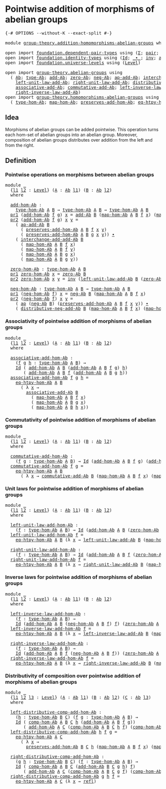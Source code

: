 # Pointwise addition of morphisms of abelian groups

<pre class="Agda"><a id="62" class="Symbol">{-#</a> <a id="66" class="Keyword">OPTIONS</a> <a id="74" class="Pragma">--without-K</a> <a id="86" class="Pragma">--exact-split</a> <a id="100" class="Symbol">#-}</a>

<a id="105" class="Keyword">module</a> <a id="112" href="group-theory.addition-homomorphisms-abelian-groups.html" class="Module">group-theory.addition-homomorphisms-abelian-groups</a> <a id="163" class="Keyword">where</a>

<a id="170" class="Keyword">open</a> <a id="175" class="Keyword">import</a> <a id="182" href="foundation.dependent-pair-types.html" class="Module">foundation.dependent-pair-types</a> <a id="214" class="Keyword">using</a> <a id="220" class="Symbol">(</a><a id="221" href="foundation-core.dependent-pair-types.html#502" class="Record">Σ</a><a id="222" class="Symbol">;</a> <a id="224" href="foundation-core.dependent-pair-types.html#575" class="InductiveConstructor">pair</a><a id="228" class="Symbol">;</a> <a id="230" href="foundation-core.dependent-pair-types.html#592" class="Field">pr1</a><a id="233" class="Symbol">;</a> <a id="235" href="foundation-core.dependent-pair-types.html#604" class="Field">pr2</a><a id="238" class="Symbol">)</a>
<a id="240" class="Keyword">open</a> <a id="245" class="Keyword">import</a> <a id="252" href="foundation.identity-types.html" class="Module">foundation.identity-types</a> <a id="278" class="Keyword">using</a> <a id="284" class="Symbol">(</a><a id="285" href="foundation-core.identity-types.html#641" class="Datatype">Id</a><a id="287" class="Symbol">;</a> <a id="289" href="foundation-core.identity-types.html#1239" class="Function Operator">_∙_</a><a id="292" class="Symbol">;</a> <a id="294" href="foundation-core.identity-types.html#1552" class="Function">inv</a><a id="297" class="Symbol">;</a> <a id="299" href="foundation-core.identity-types.html#2853" class="Function">ap</a><a id="301" class="Symbol">;</a> <a id="303" href="foundation-core.identity-types.html#694" class="InductiveConstructor">refl</a><a id="307" class="Symbol">)</a>
<a id="309" class="Keyword">open</a> <a id="314" class="Keyword">import</a> <a id="321" href="foundation.universe-levels.html" class="Module">foundation.universe-levels</a> <a id="348" class="Keyword">using</a> <a id="354" class="Symbol">(</a><a id="355" href="Agda.Primitive.html#597" class="Postulate">Level</a><a id="360" class="Symbol">)</a>

<a id="363" class="Keyword">open</a> <a id="368" class="Keyword">import</a> <a id="375" href="group-theory.abelian-groups.html" class="Module">group-theory.abelian-groups</a> <a id="403" class="Keyword">using</a>
  <a id="411" class="Symbol">(</a> <a id="413" href="group-theory.abelian-groups.html#2453" class="Function">Ab</a><a id="415" class="Symbol">;</a> <a id="417" href="group-theory.abelian-groups.html#2667" class="Function">type-Ab</a><a id="424" class="Symbol">;</a> <a id="426" href="group-theory.abelian-groups.html#3014" class="Function">add-Ab</a><a id="432" class="Symbol">;</a> <a id="434" href="group-theory.abelian-groups.html#3914" class="Function">zero-Ab</a><a id="441" class="Symbol">;</a> <a id="443" href="group-theory.abelian-groups.html#4552" class="Function">neg-Ab</a><a id="449" class="Symbol">;</a> <a id="451" href="group-theory.abelian-groups.html#3227" class="Function">ap-add-Ab</a><a id="460" class="Symbol">;</a> <a id="462" href="group-theory.abelian-groups.html#5133" class="Function">interchange-add-add-Ab</a><a id="484" class="Symbol">;</a>
    <a id="490" href="group-theory.abelian-groups.html#4088" class="Function">left-unit-law-add-Ab</a><a id="510" class="Symbol">;</a> <a id="512" href="group-theory.abelian-groups.html#4247" class="Function">right-unit-law-add-Ab</a><a id="533" class="Symbol">;</a> <a id="535" href="group-theory.abelian-groups.html#5447" class="Function">distributive-neg-add-Ab</a><a id="558" class="Symbol">;</a>
    <a id="564" href="group-theory.abelian-groups.html#3399" class="Function">associative-add-Ab</a><a id="582" class="Symbol">;</a> <a id="584" href="group-theory.abelian-groups.html#5002" class="Function">commutative-add-Ab</a><a id="602" class="Symbol">;</a> <a id="604" href="group-theory.abelian-groups.html#4645" class="Function">left-inverse-law-add-Ab</a><a id="627" class="Symbol">;</a>
    <a id="633" href="group-theory.abelian-groups.html#4822" class="Function">right-inverse-law-add-Ab</a><a id="657" class="Symbol">)</a>
<a id="659" class="Keyword">open</a> <a id="664" class="Keyword">import</a> <a id="671" href="group-theory.homomorphisms-abelian-groups.html" class="Module">group-theory.homomorphisms-abelian-groups</a> <a id="713" class="Keyword">using</a>
  <a id="721" class="Symbol">(</a> <a id="723" href="group-theory.homomorphisms-abelian-groups.html#1788" class="Function">type-hom-Ab</a><a id="734" class="Symbol">;</a> <a id="736" href="group-theory.homomorphisms-abelian-groups.html#1875" class="Function">map-hom-Ab</a><a id="746" class="Symbol">;</a> <a id="748" href="group-theory.homomorphisms-abelian-groups.html#1982" class="Function">preserves-add-hom-Ab</a><a id="768" class="Symbol">;</a> <a id="770" href="group-theory.homomorphisms-abelian-groups.html#3737" class="Function">eq-htpy-hom-Ab</a><a id="784" class="Symbol">;</a> <a id="786" href="group-theory.homomorphisms-abelian-groups.html#4326" class="Function">comp-hom-Ab</a><a id="797" class="Symbol">)</a>
</pre>
## Idea

Morphisms of abelian groups can be added pointwise. This operation turns each hom-set of abelian groups into an abelian group. Moreover, composition of abelian groups distributes over addition from the left and from the right.

## Definition

### Pointwise operations on morphisms between abelian groups

<pre class="Agda"><a id="1126" class="Keyword">module</a> <a id="1133" href="group-theory.addition-homomorphisms-abelian-groups.html#1133" class="Module">_</a>
  <a id="1137" class="Symbol">{</a><a id="1138" href="group-theory.addition-homomorphisms-abelian-groups.html#1138" class="Bound">l1</a> <a id="1141" href="group-theory.addition-homomorphisms-abelian-groups.html#1141" class="Bound">l2</a> <a id="1144" class="Symbol">:</a> <a id="1146" href="Agda.Primitive.html#597" class="Postulate">Level</a><a id="1151" class="Symbol">}</a> <a id="1153" class="Symbol">(</a><a id="1154" href="group-theory.addition-homomorphisms-abelian-groups.html#1154" class="Bound">A</a> <a id="1156" class="Symbol">:</a> <a id="1158" href="group-theory.abelian-groups.html#2453" class="Function">Ab</a> <a id="1161" href="group-theory.addition-homomorphisms-abelian-groups.html#1138" class="Bound">l1</a><a id="1163" class="Symbol">)</a> <a id="1165" class="Symbol">(</a><a id="1166" href="group-theory.addition-homomorphisms-abelian-groups.html#1166" class="Bound">B</a> <a id="1168" class="Symbol">:</a> <a id="1170" href="group-theory.abelian-groups.html#2453" class="Function">Ab</a> <a id="1173" href="group-theory.addition-homomorphisms-abelian-groups.html#1141" class="Bound">l2</a><a id="1175" class="Symbol">)</a>
  <a id="1179" class="Keyword">where</a>
  
  <a id="1190" href="group-theory.addition-homomorphisms-abelian-groups.html#1190" class="Function">add-hom-Ab</a> <a id="1201" class="Symbol">:</a>
    <a id="1207" href="group-theory.homomorphisms-abelian-groups.html#1788" class="Function">type-hom-Ab</a> <a id="1219" href="group-theory.addition-homomorphisms-abelian-groups.html#1154" class="Bound">A</a> <a id="1221" href="group-theory.addition-homomorphisms-abelian-groups.html#1166" class="Bound">B</a> <a id="1223" class="Symbol">→</a> <a id="1225" href="group-theory.homomorphisms-abelian-groups.html#1788" class="Function">type-hom-Ab</a> <a id="1237" href="group-theory.addition-homomorphisms-abelian-groups.html#1154" class="Bound">A</a> <a id="1239" href="group-theory.addition-homomorphisms-abelian-groups.html#1166" class="Bound">B</a> <a id="1241" class="Symbol">→</a> <a id="1243" href="group-theory.homomorphisms-abelian-groups.html#1788" class="Function">type-hom-Ab</a> <a id="1255" href="group-theory.addition-homomorphisms-abelian-groups.html#1154" class="Bound">A</a> <a id="1257" href="group-theory.addition-homomorphisms-abelian-groups.html#1166" class="Bound">B</a>
  <a id="1261" href="foundation-core.dependent-pair-types.html#592" class="Field">pr1</a> <a id="1265" class="Symbol">(</a><a id="1266" href="group-theory.addition-homomorphisms-abelian-groups.html#1190" class="Function">add-hom-Ab</a> <a id="1277" href="group-theory.addition-homomorphisms-abelian-groups.html#1277" class="Bound">f</a> <a id="1279" href="group-theory.addition-homomorphisms-abelian-groups.html#1279" class="Bound">g</a><a id="1280" class="Symbol">)</a> <a id="1282" href="group-theory.addition-homomorphisms-abelian-groups.html#1282" class="Bound">x</a> <a id="1284" class="Symbol">=</a> <a id="1286" href="group-theory.abelian-groups.html#3014" class="Function">add-Ab</a> <a id="1293" href="group-theory.addition-homomorphisms-abelian-groups.html#1166" class="Bound">B</a> <a id="1295" class="Symbol">(</a><a id="1296" href="group-theory.homomorphisms-abelian-groups.html#1875" class="Function">map-hom-Ab</a> <a id="1307" href="group-theory.addition-homomorphisms-abelian-groups.html#1154" class="Bound">A</a> <a id="1309" href="group-theory.addition-homomorphisms-abelian-groups.html#1166" class="Bound">B</a> <a id="1311" href="group-theory.addition-homomorphisms-abelian-groups.html#1277" class="Bound">f</a> <a id="1313" href="group-theory.addition-homomorphisms-abelian-groups.html#1282" class="Bound">x</a><a id="1314" class="Symbol">)</a> <a id="1316" class="Symbol">(</a><a id="1317" href="group-theory.homomorphisms-abelian-groups.html#1875" class="Function">map-hom-Ab</a> <a id="1328" href="group-theory.addition-homomorphisms-abelian-groups.html#1154" class="Bound">A</a> <a id="1330" href="group-theory.addition-homomorphisms-abelian-groups.html#1166" class="Bound">B</a> <a id="1332" href="group-theory.addition-homomorphisms-abelian-groups.html#1279" class="Bound">g</a> <a id="1334" href="group-theory.addition-homomorphisms-abelian-groups.html#1282" class="Bound">x</a><a id="1335" class="Symbol">)</a>
  <a id="1339" href="foundation-core.dependent-pair-types.html#604" class="Field">pr2</a> <a id="1343" class="Symbol">(</a><a id="1344" href="group-theory.addition-homomorphisms-abelian-groups.html#1190" class="Function">add-hom-Ab</a> <a id="1355" href="group-theory.addition-homomorphisms-abelian-groups.html#1355" class="Bound">f</a> <a id="1357" href="group-theory.addition-homomorphisms-abelian-groups.html#1357" class="Bound">g</a><a id="1358" class="Symbol">)</a> <a id="1360" href="group-theory.addition-homomorphisms-abelian-groups.html#1360" class="Bound">x</a> <a id="1362" href="group-theory.addition-homomorphisms-abelian-groups.html#1362" class="Bound">y</a> <a id="1364" class="Symbol">=</a>
    <a id="1370" class="Symbol">(</a> <a id="1372" href="group-theory.abelian-groups.html#3227" class="Function">ap-add-Ab</a> <a id="1382" href="group-theory.addition-homomorphisms-abelian-groups.html#1166" class="Bound">B</a>
      <a id="1390" class="Symbol">(</a> <a id="1392" href="group-theory.homomorphisms-abelian-groups.html#1982" class="Function">preserves-add-hom-Ab</a> <a id="1413" href="group-theory.addition-homomorphisms-abelian-groups.html#1154" class="Bound">A</a> <a id="1415" href="group-theory.addition-homomorphisms-abelian-groups.html#1166" class="Bound">B</a> <a id="1417" href="group-theory.addition-homomorphisms-abelian-groups.html#1355" class="Bound">f</a> <a id="1419" href="group-theory.addition-homomorphisms-abelian-groups.html#1360" class="Bound">x</a> <a id="1421" href="group-theory.addition-homomorphisms-abelian-groups.html#1362" class="Bound">y</a><a id="1422" class="Symbol">)</a>
      <a id="1430" class="Symbol">(</a> <a id="1432" href="group-theory.homomorphisms-abelian-groups.html#1982" class="Function">preserves-add-hom-Ab</a> <a id="1453" href="group-theory.addition-homomorphisms-abelian-groups.html#1154" class="Bound">A</a> <a id="1455" href="group-theory.addition-homomorphisms-abelian-groups.html#1166" class="Bound">B</a> <a id="1457" href="group-theory.addition-homomorphisms-abelian-groups.html#1357" class="Bound">g</a> <a id="1459" href="group-theory.addition-homomorphisms-abelian-groups.html#1360" class="Bound">x</a> <a id="1461" href="group-theory.addition-homomorphisms-abelian-groups.html#1362" class="Bound">y</a><a id="1462" class="Symbol">))</a> <a id="1465" href="foundation-core.identity-types.html#1239" class="Function Operator">∙</a>
    <a id="1471" class="Symbol">(</a> <a id="1473" href="group-theory.abelian-groups.html#5133" class="Function">interchange-add-add-Ab</a> <a id="1496" href="group-theory.addition-homomorphisms-abelian-groups.html#1166" class="Bound">B</a>
      <a id="1504" class="Symbol">(</a> <a id="1506" href="group-theory.homomorphisms-abelian-groups.html#1875" class="Function">map-hom-Ab</a> <a id="1517" href="group-theory.addition-homomorphisms-abelian-groups.html#1154" class="Bound">A</a> <a id="1519" href="group-theory.addition-homomorphisms-abelian-groups.html#1166" class="Bound">B</a> <a id="1521" href="group-theory.addition-homomorphisms-abelian-groups.html#1355" class="Bound">f</a> <a id="1523" href="group-theory.addition-homomorphisms-abelian-groups.html#1360" class="Bound">x</a><a id="1524" class="Symbol">)</a>
      <a id="1532" class="Symbol">(</a> <a id="1534" href="group-theory.homomorphisms-abelian-groups.html#1875" class="Function">map-hom-Ab</a> <a id="1545" href="group-theory.addition-homomorphisms-abelian-groups.html#1154" class="Bound">A</a> <a id="1547" href="group-theory.addition-homomorphisms-abelian-groups.html#1166" class="Bound">B</a> <a id="1549" href="group-theory.addition-homomorphisms-abelian-groups.html#1355" class="Bound">f</a> <a id="1551" href="group-theory.addition-homomorphisms-abelian-groups.html#1362" class="Bound">y</a><a id="1552" class="Symbol">)</a>
      <a id="1560" class="Symbol">(</a> <a id="1562" href="group-theory.homomorphisms-abelian-groups.html#1875" class="Function">map-hom-Ab</a> <a id="1573" href="group-theory.addition-homomorphisms-abelian-groups.html#1154" class="Bound">A</a> <a id="1575" href="group-theory.addition-homomorphisms-abelian-groups.html#1166" class="Bound">B</a> <a id="1577" href="group-theory.addition-homomorphisms-abelian-groups.html#1357" class="Bound">g</a> <a id="1579" href="group-theory.addition-homomorphisms-abelian-groups.html#1360" class="Bound">x</a><a id="1580" class="Symbol">)</a>
      <a id="1588" class="Symbol">(</a> <a id="1590" href="group-theory.homomorphisms-abelian-groups.html#1875" class="Function">map-hom-Ab</a> <a id="1601" href="group-theory.addition-homomorphisms-abelian-groups.html#1154" class="Bound">A</a> <a id="1603" href="group-theory.addition-homomorphisms-abelian-groups.html#1166" class="Bound">B</a> <a id="1605" href="group-theory.addition-homomorphisms-abelian-groups.html#1357" class="Bound">g</a> <a id="1607" href="group-theory.addition-homomorphisms-abelian-groups.html#1362" class="Bound">y</a><a id="1608" class="Symbol">))</a>

  <a id="1614" href="group-theory.addition-homomorphisms-abelian-groups.html#1614" class="Function">zero-hom-Ab</a> <a id="1626" class="Symbol">:</a> <a id="1628" href="group-theory.homomorphisms-abelian-groups.html#1788" class="Function">type-hom-Ab</a> <a id="1640" href="group-theory.addition-homomorphisms-abelian-groups.html#1154" class="Bound">A</a> <a id="1642" href="group-theory.addition-homomorphisms-abelian-groups.html#1166" class="Bound">B</a>
  <a id="1646" href="foundation-core.dependent-pair-types.html#592" class="Field">pr1</a> <a id="1650" href="group-theory.addition-homomorphisms-abelian-groups.html#1614" class="Function">zero-hom-Ab</a> <a id="1662" href="group-theory.addition-homomorphisms-abelian-groups.html#1662" class="Bound">x</a> <a id="1664" class="Symbol">=</a> <a id="1666" href="group-theory.abelian-groups.html#3914" class="Function">zero-Ab</a> <a id="1674" href="group-theory.addition-homomorphisms-abelian-groups.html#1166" class="Bound">B</a>
  <a id="1678" href="foundation-core.dependent-pair-types.html#604" class="Field">pr2</a> <a id="1682" href="group-theory.addition-homomorphisms-abelian-groups.html#1614" class="Function">zero-hom-Ab</a> <a id="1694" href="group-theory.addition-homomorphisms-abelian-groups.html#1694" class="Bound">x</a> <a id="1696" href="group-theory.addition-homomorphisms-abelian-groups.html#1696" class="Bound">y</a> <a id="1698" class="Symbol">=</a> <a id="1700" href="foundation-core.identity-types.html#1552" class="Function">inv</a> <a id="1704" class="Symbol">(</a><a id="1705" href="group-theory.abelian-groups.html#4088" class="Function">left-unit-law-add-Ab</a> <a id="1726" href="group-theory.addition-homomorphisms-abelian-groups.html#1166" class="Bound">B</a> <a id="1728" class="Symbol">(</a><a id="1729" href="group-theory.abelian-groups.html#3914" class="Function">zero-Ab</a> <a id="1737" href="group-theory.addition-homomorphisms-abelian-groups.html#1166" class="Bound">B</a><a id="1738" class="Symbol">))</a>

  <a id="1744" href="group-theory.addition-homomorphisms-abelian-groups.html#1744" class="Function">neg-hom-Ab</a> <a id="1755" class="Symbol">:</a> <a id="1757" href="group-theory.homomorphisms-abelian-groups.html#1788" class="Function">type-hom-Ab</a> <a id="1769" href="group-theory.addition-homomorphisms-abelian-groups.html#1154" class="Bound">A</a> <a id="1771" href="group-theory.addition-homomorphisms-abelian-groups.html#1166" class="Bound">B</a> <a id="1773" class="Symbol">→</a> <a id="1775" href="group-theory.homomorphisms-abelian-groups.html#1788" class="Function">type-hom-Ab</a> <a id="1787" href="group-theory.addition-homomorphisms-abelian-groups.html#1154" class="Bound">A</a> <a id="1789" href="group-theory.addition-homomorphisms-abelian-groups.html#1166" class="Bound">B</a>
  <a id="1793" href="foundation-core.dependent-pair-types.html#592" class="Field">pr1</a> <a id="1797" class="Symbol">(</a><a id="1798" href="group-theory.addition-homomorphisms-abelian-groups.html#1744" class="Function">neg-hom-Ab</a> <a id="1809" href="group-theory.addition-homomorphisms-abelian-groups.html#1809" class="Bound">f</a><a id="1810" class="Symbol">)</a> <a id="1812" href="group-theory.addition-homomorphisms-abelian-groups.html#1812" class="Bound">x</a> <a id="1814" class="Symbol">=</a> <a id="1816" href="group-theory.abelian-groups.html#4552" class="Function">neg-Ab</a> <a id="1823" href="group-theory.addition-homomorphisms-abelian-groups.html#1166" class="Bound">B</a> <a id="1825" class="Symbol">(</a><a id="1826" href="group-theory.homomorphisms-abelian-groups.html#1875" class="Function">map-hom-Ab</a> <a id="1837" href="group-theory.addition-homomorphisms-abelian-groups.html#1154" class="Bound">A</a> <a id="1839" href="group-theory.addition-homomorphisms-abelian-groups.html#1166" class="Bound">B</a> <a id="1841" href="group-theory.addition-homomorphisms-abelian-groups.html#1809" class="Bound">f</a> <a id="1843" href="group-theory.addition-homomorphisms-abelian-groups.html#1812" class="Bound">x</a><a id="1844" class="Symbol">)</a>
  <a id="1848" href="foundation-core.dependent-pair-types.html#604" class="Field">pr2</a> <a id="1852" class="Symbol">(</a><a id="1853" href="group-theory.addition-homomorphisms-abelian-groups.html#1744" class="Function">neg-hom-Ab</a> <a id="1864" href="group-theory.addition-homomorphisms-abelian-groups.html#1864" class="Bound">f</a><a id="1865" class="Symbol">)</a> <a id="1867" href="group-theory.addition-homomorphisms-abelian-groups.html#1867" class="Bound">x</a> <a id="1869" href="group-theory.addition-homomorphisms-abelian-groups.html#1869" class="Bound">y</a> <a id="1871" class="Symbol">=</a>
    <a id="1877" class="Symbol">(</a> <a id="1879" href="foundation-core.identity-types.html#2853" class="Function">ap</a> <a id="1882" class="Symbol">(</a><a id="1883" href="group-theory.abelian-groups.html#4552" class="Function">neg-Ab</a> <a id="1890" href="group-theory.addition-homomorphisms-abelian-groups.html#1166" class="Bound">B</a><a id="1891" class="Symbol">)</a> <a id="1893" class="Symbol">(</a><a id="1894" href="group-theory.homomorphisms-abelian-groups.html#1982" class="Function">preserves-add-hom-Ab</a> <a id="1915" href="group-theory.addition-homomorphisms-abelian-groups.html#1154" class="Bound">A</a> <a id="1917" href="group-theory.addition-homomorphisms-abelian-groups.html#1166" class="Bound">B</a> <a id="1919" href="group-theory.addition-homomorphisms-abelian-groups.html#1864" class="Bound">f</a> <a id="1921" href="group-theory.addition-homomorphisms-abelian-groups.html#1867" class="Bound">x</a> <a id="1923" href="group-theory.addition-homomorphisms-abelian-groups.html#1869" class="Bound">y</a><a id="1924" class="Symbol">))</a> <a id="1927" href="foundation-core.identity-types.html#1239" class="Function Operator">∙</a>
    <a id="1933" class="Symbol">(</a> <a id="1935" href="group-theory.abelian-groups.html#5447" class="Function">distributive-neg-add-Ab</a> <a id="1959" href="group-theory.addition-homomorphisms-abelian-groups.html#1166" class="Bound">B</a> <a id="1961" class="Symbol">(</a><a id="1962" href="group-theory.homomorphisms-abelian-groups.html#1875" class="Function">map-hom-Ab</a> <a id="1973" href="group-theory.addition-homomorphisms-abelian-groups.html#1154" class="Bound">A</a> <a id="1975" href="group-theory.addition-homomorphisms-abelian-groups.html#1166" class="Bound">B</a> <a id="1977" href="group-theory.addition-homomorphisms-abelian-groups.html#1864" class="Bound">f</a> <a id="1979" href="group-theory.addition-homomorphisms-abelian-groups.html#1867" class="Bound">x</a><a id="1980" class="Symbol">)</a> <a id="1982" class="Symbol">(</a><a id="1983" href="group-theory.homomorphisms-abelian-groups.html#1875" class="Function">map-hom-Ab</a> <a id="1994" href="group-theory.addition-homomorphisms-abelian-groups.html#1154" class="Bound">A</a> <a id="1996" href="group-theory.addition-homomorphisms-abelian-groups.html#1166" class="Bound">B</a> <a id="1998" href="group-theory.addition-homomorphisms-abelian-groups.html#1864" class="Bound">f</a> <a id="2000" href="group-theory.addition-homomorphisms-abelian-groups.html#1869" class="Bound">y</a><a id="2001" class="Symbol">))</a>
</pre>
### Associativity of pointwise addition of morphisms of abelian groups

<pre class="Agda"><a id="2089" class="Keyword">module</a> <a id="2096" href="group-theory.addition-homomorphisms-abelian-groups.html#2096" class="Module">_</a>
  <a id="2100" class="Symbol">{</a><a id="2101" href="group-theory.addition-homomorphisms-abelian-groups.html#2101" class="Bound">l1</a> <a id="2104" href="group-theory.addition-homomorphisms-abelian-groups.html#2104" class="Bound">l2</a> <a id="2107" class="Symbol">:</a> <a id="2109" href="Agda.Primitive.html#597" class="Postulate">Level</a><a id="2114" class="Symbol">}</a> <a id="2116" class="Symbol">(</a><a id="2117" href="group-theory.addition-homomorphisms-abelian-groups.html#2117" class="Bound">A</a> <a id="2119" class="Symbol">:</a> <a id="2121" href="group-theory.abelian-groups.html#2453" class="Function">Ab</a> <a id="2124" href="group-theory.addition-homomorphisms-abelian-groups.html#2101" class="Bound">l1</a><a id="2126" class="Symbol">)</a> <a id="2128" class="Symbol">(</a><a id="2129" href="group-theory.addition-homomorphisms-abelian-groups.html#2129" class="Bound">B</a> <a id="2131" class="Symbol">:</a> <a id="2133" href="group-theory.abelian-groups.html#2453" class="Function">Ab</a> <a id="2136" href="group-theory.addition-homomorphisms-abelian-groups.html#2104" class="Bound">l2</a><a id="2138" class="Symbol">)</a>
  <a id="2142" class="Keyword">where</a>
  
  <a id="2153" href="group-theory.addition-homomorphisms-abelian-groups.html#2153" class="Function">associative-add-hom-Ab</a> <a id="2176" class="Symbol">:</a>
    <a id="2182" class="Symbol">(</a><a id="2183" href="group-theory.addition-homomorphisms-abelian-groups.html#2183" class="Bound">f</a> <a id="2185" href="group-theory.addition-homomorphisms-abelian-groups.html#2185" class="Bound">g</a> <a id="2187" href="group-theory.addition-homomorphisms-abelian-groups.html#2187" class="Bound">h</a> <a id="2189" class="Symbol">:</a> <a id="2191" href="group-theory.homomorphisms-abelian-groups.html#1788" class="Function">type-hom-Ab</a> <a id="2203" href="group-theory.addition-homomorphisms-abelian-groups.html#2117" class="Bound">A</a> <a id="2205" href="group-theory.addition-homomorphisms-abelian-groups.html#2129" class="Bound">B</a><a id="2206" class="Symbol">)</a> <a id="2208" class="Symbol">→</a>
    <a id="2214" href="foundation-core.identity-types.html#641" class="Datatype">Id</a> <a id="2217" class="Symbol">(</a> <a id="2219" href="group-theory.addition-homomorphisms-abelian-groups.html#1190" class="Function">add-hom-Ab</a> <a id="2230" href="group-theory.addition-homomorphisms-abelian-groups.html#2117" class="Bound">A</a> <a id="2232" href="group-theory.addition-homomorphisms-abelian-groups.html#2129" class="Bound">B</a> <a id="2234" class="Symbol">(</a><a id="2235" href="group-theory.addition-homomorphisms-abelian-groups.html#1190" class="Function">add-hom-Ab</a> <a id="2246" href="group-theory.addition-homomorphisms-abelian-groups.html#2117" class="Bound">A</a> <a id="2248" href="group-theory.addition-homomorphisms-abelian-groups.html#2129" class="Bound">B</a> <a id="2250" href="group-theory.addition-homomorphisms-abelian-groups.html#2183" class="Bound">f</a> <a id="2252" href="group-theory.addition-homomorphisms-abelian-groups.html#2185" class="Bound">g</a><a id="2253" class="Symbol">)</a> <a id="2255" href="group-theory.addition-homomorphisms-abelian-groups.html#2187" class="Bound">h</a><a id="2256" class="Symbol">)</a>
       <a id="2265" class="Symbol">(</a> <a id="2267" href="group-theory.addition-homomorphisms-abelian-groups.html#1190" class="Function">add-hom-Ab</a> <a id="2278" href="group-theory.addition-homomorphisms-abelian-groups.html#2117" class="Bound">A</a> <a id="2280" href="group-theory.addition-homomorphisms-abelian-groups.html#2129" class="Bound">B</a> <a id="2282" href="group-theory.addition-homomorphisms-abelian-groups.html#2183" class="Bound">f</a> <a id="2284" class="Symbol">(</a><a id="2285" href="group-theory.addition-homomorphisms-abelian-groups.html#1190" class="Function">add-hom-Ab</a> <a id="2296" href="group-theory.addition-homomorphisms-abelian-groups.html#2117" class="Bound">A</a> <a id="2298" href="group-theory.addition-homomorphisms-abelian-groups.html#2129" class="Bound">B</a> <a id="2300" href="group-theory.addition-homomorphisms-abelian-groups.html#2185" class="Bound">g</a> <a id="2302" href="group-theory.addition-homomorphisms-abelian-groups.html#2187" class="Bound">h</a><a id="2303" class="Symbol">))</a>
  <a id="2308" href="group-theory.addition-homomorphisms-abelian-groups.html#2153" class="Function">associative-add-hom-Ab</a> <a id="2331" href="group-theory.addition-homomorphisms-abelian-groups.html#2331" class="Bound">f</a> <a id="2333" href="group-theory.addition-homomorphisms-abelian-groups.html#2333" class="Bound">g</a> <a id="2335" href="group-theory.addition-homomorphisms-abelian-groups.html#2335" class="Bound">h</a> <a id="2337" class="Symbol">=</a>
    <a id="2343" href="group-theory.homomorphisms-abelian-groups.html#3737" class="Function">eq-htpy-hom-Ab</a> <a id="2358" href="group-theory.addition-homomorphisms-abelian-groups.html#2117" class="Bound">A</a> <a id="2360" href="group-theory.addition-homomorphisms-abelian-groups.html#2129" class="Bound">B</a>
      <a id="2368" class="Symbol">(</a> <a id="2370" class="Symbol">λ</a> <a id="2372" href="group-theory.addition-homomorphisms-abelian-groups.html#2372" class="Bound">x</a> <a id="2374" class="Symbol">→</a>
        <a id="2384" href="group-theory.abelian-groups.html#3399" class="Function">associative-add-Ab</a> <a id="2403" href="group-theory.addition-homomorphisms-abelian-groups.html#2129" class="Bound">B</a>
          <a id="2415" class="Symbol">(</a> <a id="2417" href="group-theory.homomorphisms-abelian-groups.html#1875" class="Function">map-hom-Ab</a> <a id="2428" href="group-theory.addition-homomorphisms-abelian-groups.html#2117" class="Bound">A</a> <a id="2430" href="group-theory.addition-homomorphisms-abelian-groups.html#2129" class="Bound">B</a> <a id="2432" href="group-theory.addition-homomorphisms-abelian-groups.html#2331" class="Bound">f</a> <a id="2434" href="group-theory.addition-homomorphisms-abelian-groups.html#2372" class="Bound">x</a><a id="2435" class="Symbol">)</a>
          <a id="2447" class="Symbol">(</a> <a id="2449" href="group-theory.homomorphisms-abelian-groups.html#1875" class="Function">map-hom-Ab</a> <a id="2460" href="group-theory.addition-homomorphisms-abelian-groups.html#2117" class="Bound">A</a> <a id="2462" href="group-theory.addition-homomorphisms-abelian-groups.html#2129" class="Bound">B</a> <a id="2464" href="group-theory.addition-homomorphisms-abelian-groups.html#2333" class="Bound">g</a> <a id="2466" href="group-theory.addition-homomorphisms-abelian-groups.html#2372" class="Bound">x</a><a id="2467" class="Symbol">)</a>
          <a id="2479" class="Symbol">(</a> <a id="2481" href="group-theory.homomorphisms-abelian-groups.html#1875" class="Function">map-hom-Ab</a> <a id="2492" href="group-theory.addition-homomorphisms-abelian-groups.html#2117" class="Bound">A</a> <a id="2494" href="group-theory.addition-homomorphisms-abelian-groups.html#2129" class="Bound">B</a> <a id="2496" href="group-theory.addition-homomorphisms-abelian-groups.html#2335" class="Bound">h</a> <a id="2498" href="group-theory.addition-homomorphisms-abelian-groups.html#2372" class="Bound">x</a><a id="2499" class="Symbol">))</a>
</pre>
### Commutativity of pointwise addition of morphisms of abelian groups

<pre class="Agda"><a id="2587" class="Keyword">module</a> <a id="2594" href="group-theory.addition-homomorphisms-abelian-groups.html#2594" class="Module">_</a>
  <a id="2598" class="Symbol">{</a><a id="2599" href="group-theory.addition-homomorphisms-abelian-groups.html#2599" class="Bound">l1</a> <a id="2602" href="group-theory.addition-homomorphisms-abelian-groups.html#2602" class="Bound">l2</a> <a id="2605" class="Symbol">:</a> <a id="2607" href="Agda.Primitive.html#597" class="Postulate">Level</a><a id="2612" class="Symbol">}</a> <a id="2614" class="Symbol">(</a><a id="2615" href="group-theory.addition-homomorphisms-abelian-groups.html#2615" class="Bound">A</a> <a id="2617" class="Symbol">:</a> <a id="2619" href="group-theory.abelian-groups.html#2453" class="Function">Ab</a> <a id="2622" href="group-theory.addition-homomorphisms-abelian-groups.html#2599" class="Bound">l1</a><a id="2624" class="Symbol">)</a> <a id="2626" class="Symbol">(</a><a id="2627" href="group-theory.addition-homomorphisms-abelian-groups.html#2627" class="Bound">B</a> <a id="2629" class="Symbol">:</a> <a id="2631" href="group-theory.abelian-groups.html#2453" class="Function">Ab</a> <a id="2634" href="group-theory.addition-homomorphisms-abelian-groups.html#2602" class="Bound">l2</a><a id="2636" class="Symbol">)</a>
  <a id="2640" class="Keyword">where</a>

  <a id="2649" href="group-theory.addition-homomorphisms-abelian-groups.html#2649" class="Function">commutative-add-hom-Ab</a> <a id="2672" class="Symbol">:</a>
    <a id="2678" class="Symbol">(</a><a id="2679" href="group-theory.addition-homomorphisms-abelian-groups.html#2679" class="Bound">f</a> <a id="2681" href="group-theory.addition-homomorphisms-abelian-groups.html#2681" class="Bound">g</a> <a id="2683" class="Symbol">:</a> <a id="2685" href="group-theory.homomorphisms-abelian-groups.html#1788" class="Function">type-hom-Ab</a> <a id="2697" href="group-theory.addition-homomorphisms-abelian-groups.html#2615" class="Bound">A</a> <a id="2699" href="group-theory.addition-homomorphisms-abelian-groups.html#2627" class="Bound">B</a><a id="2700" class="Symbol">)</a> <a id="2702" class="Symbol">→</a> <a id="2704" href="foundation-core.identity-types.html#641" class="Datatype">Id</a> <a id="2707" class="Symbol">(</a><a id="2708" href="group-theory.addition-homomorphisms-abelian-groups.html#1190" class="Function">add-hom-Ab</a> <a id="2719" href="group-theory.addition-homomorphisms-abelian-groups.html#2615" class="Bound">A</a> <a id="2721" href="group-theory.addition-homomorphisms-abelian-groups.html#2627" class="Bound">B</a> <a id="2723" href="group-theory.addition-homomorphisms-abelian-groups.html#2679" class="Bound">f</a> <a id="2725" href="group-theory.addition-homomorphisms-abelian-groups.html#2681" class="Bound">g</a><a id="2726" class="Symbol">)</a> <a id="2728" class="Symbol">(</a><a id="2729" href="group-theory.addition-homomorphisms-abelian-groups.html#1190" class="Function">add-hom-Ab</a> <a id="2740" href="group-theory.addition-homomorphisms-abelian-groups.html#2615" class="Bound">A</a> <a id="2742" href="group-theory.addition-homomorphisms-abelian-groups.html#2627" class="Bound">B</a> <a id="2744" href="group-theory.addition-homomorphisms-abelian-groups.html#2681" class="Bound">g</a> <a id="2746" href="group-theory.addition-homomorphisms-abelian-groups.html#2679" class="Bound">f</a><a id="2747" class="Symbol">)</a>
  <a id="2751" href="group-theory.addition-homomorphisms-abelian-groups.html#2649" class="Function">commutative-add-hom-Ab</a> <a id="2774" href="group-theory.addition-homomorphisms-abelian-groups.html#2774" class="Bound">f</a> <a id="2776" href="group-theory.addition-homomorphisms-abelian-groups.html#2776" class="Bound">g</a> <a id="2778" class="Symbol">=</a>
    <a id="2784" href="group-theory.homomorphisms-abelian-groups.html#3737" class="Function">eq-htpy-hom-Ab</a> <a id="2799" href="group-theory.addition-homomorphisms-abelian-groups.html#2615" class="Bound">A</a> <a id="2801" href="group-theory.addition-homomorphisms-abelian-groups.html#2627" class="Bound">B</a>
      <a id="2809" class="Symbol">(</a> <a id="2811" class="Symbol">λ</a> <a id="2813" href="group-theory.addition-homomorphisms-abelian-groups.html#2813" class="Bound">x</a> <a id="2815" class="Symbol">→</a> <a id="2817" href="group-theory.abelian-groups.html#5002" class="Function">commutative-add-Ab</a> <a id="2836" href="group-theory.addition-homomorphisms-abelian-groups.html#2627" class="Bound">B</a> <a id="2838" class="Symbol">(</a><a id="2839" href="group-theory.homomorphisms-abelian-groups.html#1875" class="Function">map-hom-Ab</a> <a id="2850" href="group-theory.addition-homomorphisms-abelian-groups.html#2615" class="Bound">A</a> <a id="2852" href="group-theory.addition-homomorphisms-abelian-groups.html#2627" class="Bound">B</a> <a id="2854" href="group-theory.addition-homomorphisms-abelian-groups.html#2774" class="Bound">f</a> <a id="2856" href="group-theory.addition-homomorphisms-abelian-groups.html#2813" class="Bound">x</a><a id="2857" class="Symbol">)</a> <a id="2859" class="Symbol">(</a><a id="2860" href="group-theory.homomorphisms-abelian-groups.html#1875" class="Function">map-hom-Ab</a> <a id="2871" href="group-theory.addition-homomorphisms-abelian-groups.html#2615" class="Bound">A</a> <a id="2873" href="group-theory.addition-homomorphisms-abelian-groups.html#2627" class="Bound">B</a> <a id="2875" href="group-theory.addition-homomorphisms-abelian-groups.html#2776" class="Bound">g</a> <a id="2877" href="group-theory.addition-homomorphisms-abelian-groups.html#2813" class="Bound">x</a><a id="2878" class="Symbol">))</a>
</pre>
### Unit laws for pointwise addition of morphisms of abelian groups

<pre class="Agda"><a id="2963" class="Keyword">module</a> <a id="2970" href="group-theory.addition-homomorphisms-abelian-groups.html#2970" class="Module">_</a>
  <a id="2974" class="Symbol">{</a><a id="2975" href="group-theory.addition-homomorphisms-abelian-groups.html#2975" class="Bound">l1</a> <a id="2978" href="group-theory.addition-homomorphisms-abelian-groups.html#2978" class="Bound">l2</a> <a id="2981" class="Symbol">:</a> <a id="2983" href="Agda.Primitive.html#597" class="Postulate">Level</a><a id="2988" class="Symbol">}</a> <a id="2990" class="Symbol">(</a><a id="2991" href="group-theory.addition-homomorphisms-abelian-groups.html#2991" class="Bound">A</a> <a id="2993" class="Symbol">:</a> <a id="2995" href="group-theory.abelian-groups.html#2453" class="Function">Ab</a> <a id="2998" href="group-theory.addition-homomorphisms-abelian-groups.html#2975" class="Bound">l1</a><a id="3000" class="Symbol">)</a> <a id="3002" class="Symbol">(</a><a id="3003" href="group-theory.addition-homomorphisms-abelian-groups.html#3003" class="Bound">B</a> <a id="3005" class="Symbol">:</a> <a id="3007" href="group-theory.abelian-groups.html#2453" class="Function">Ab</a> <a id="3010" href="group-theory.addition-homomorphisms-abelian-groups.html#2978" class="Bound">l2</a><a id="3012" class="Symbol">)</a>
  <a id="3016" class="Keyword">where</a>

  <a id="3025" href="group-theory.addition-homomorphisms-abelian-groups.html#3025" class="Function">left-unit-law-add-hom-Ab</a> <a id="3050" class="Symbol">:</a>
    <a id="3056" class="Symbol">(</a><a id="3057" href="group-theory.addition-homomorphisms-abelian-groups.html#3057" class="Bound">f</a> <a id="3059" class="Symbol">:</a> <a id="3061" href="group-theory.homomorphisms-abelian-groups.html#1788" class="Function">type-hom-Ab</a> <a id="3073" href="group-theory.addition-homomorphisms-abelian-groups.html#2991" class="Bound">A</a> <a id="3075" href="group-theory.addition-homomorphisms-abelian-groups.html#3003" class="Bound">B</a><a id="3076" class="Symbol">)</a> <a id="3078" class="Symbol">→</a> <a id="3080" href="foundation-core.identity-types.html#641" class="Datatype">Id</a> <a id="3083" class="Symbol">(</a><a id="3084" href="group-theory.addition-homomorphisms-abelian-groups.html#1190" class="Function">add-hom-Ab</a> <a id="3095" href="group-theory.addition-homomorphisms-abelian-groups.html#2991" class="Bound">A</a> <a id="3097" href="group-theory.addition-homomorphisms-abelian-groups.html#3003" class="Bound">B</a> <a id="3099" class="Symbol">(</a><a id="3100" href="group-theory.addition-homomorphisms-abelian-groups.html#1614" class="Function">zero-hom-Ab</a> <a id="3112" href="group-theory.addition-homomorphisms-abelian-groups.html#2991" class="Bound">A</a> <a id="3114" href="group-theory.addition-homomorphisms-abelian-groups.html#3003" class="Bound">B</a><a id="3115" class="Symbol">)</a> <a id="3117" href="group-theory.addition-homomorphisms-abelian-groups.html#3057" class="Bound">f</a><a id="3118" class="Symbol">)</a> <a id="3120" href="group-theory.addition-homomorphisms-abelian-groups.html#3057" class="Bound">f</a>
  <a id="3124" href="group-theory.addition-homomorphisms-abelian-groups.html#3025" class="Function">left-unit-law-add-hom-Ab</a> <a id="3149" href="group-theory.addition-homomorphisms-abelian-groups.html#3149" class="Bound">f</a> <a id="3151" class="Symbol">=</a>
    <a id="3157" href="group-theory.homomorphisms-abelian-groups.html#3737" class="Function">eq-htpy-hom-Ab</a> <a id="3172" href="group-theory.addition-homomorphisms-abelian-groups.html#2991" class="Bound">A</a> <a id="3174" href="group-theory.addition-homomorphisms-abelian-groups.html#3003" class="Bound">B</a> <a id="3176" class="Symbol">(λ</a> <a id="3179" href="group-theory.addition-homomorphisms-abelian-groups.html#3179" class="Bound">x</a> <a id="3181" class="Symbol">→</a> <a id="3183" href="group-theory.abelian-groups.html#4088" class="Function">left-unit-law-add-Ab</a> <a id="3204" href="group-theory.addition-homomorphisms-abelian-groups.html#3003" class="Bound">B</a> <a id="3206" class="Symbol">(</a><a id="3207" href="group-theory.homomorphisms-abelian-groups.html#1875" class="Function">map-hom-Ab</a> <a id="3218" href="group-theory.addition-homomorphisms-abelian-groups.html#2991" class="Bound">A</a> <a id="3220" href="group-theory.addition-homomorphisms-abelian-groups.html#3003" class="Bound">B</a> <a id="3222" href="group-theory.addition-homomorphisms-abelian-groups.html#3149" class="Bound">f</a> <a id="3224" href="group-theory.addition-homomorphisms-abelian-groups.html#3179" class="Bound">x</a><a id="3225" class="Symbol">))</a>

  <a id="3231" href="group-theory.addition-homomorphisms-abelian-groups.html#3231" class="Function">right-unit-law-add-hom-Ab</a> <a id="3257" class="Symbol">:</a>
    <a id="3263" class="Symbol">(</a><a id="3264" href="group-theory.addition-homomorphisms-abelian-groups.html#3264" class="Bound">f</a> <a id="3266" class="Symbol">:</a> <a id="3268" href="group-theory.homomorphisms-abelian-groups.html#1788" class="Function">type-hom-Ab</a> <a id="3280" href="group-theory.addition-homomorphisms-abelian-groups.html#2991" class="Bound">A</a> <a id="3282" href="group-theory.addition-homomorphisms-abelian-groups.html#3003" class="Bound">B</a><a id="3283" class="Symbol">)</a> <a id="3285" class="Symbol">→</a> <a id="3287" href="foundation-core.identity-types.html#641" class="Datatype">Id</a> <a id="3290" class="Symbol">(</a><a id="3291" href="group-theory.addition-homomorphisms-abelian-groups.html#1190" class="Function">add-hom-Ab</a> <a id="3302" href="group-theory.addition-homomorphisms-abelian-groups.html#2991" class="Bound">A</a> <a id="3304" href="group-theory.addition-homomorphisms-abelian-groups.html#3003" class="Bound">B</a> <a id="3306" href="group-theory.addition-homomorphisms-abelian-groups.html#3264" class="Bound">f</a> <a id="3308" class="Symbol">(</a><a id="3309" href="group-theory.addition-homomorphisms-abelian-groups.html#1614" class="Function">zero-hom-Ab</a> <a id="3321" href="group-theory.addition-homomorphisms-abelian-groups.html#2991" class="Bound">A</a> <a id="3323" href="group-theory.addition-homomorphisms-abelian-groups.html#3003" class="Bound">B</a><a id="3324" class="Symbol">))</a> <a id="3327" href="group-theory.addition-homomorphisms-abelian-groups.html#3264" class="Bound">f</a>
  <a id="3331" href="group-theory.addition-homomorphisms-abelian-groups.html#3231" class="Function">right-unit-law-add-hom-Ab</a> <a id="3357" href="group-theory.addition-homomorphisms-abelian-groups.html#3357" class="Bound">f</a> <a id="3359" class="Symbol">=</a>
    <a id="3365" href="group-theory.homomorphisms-abelian-groups.html#3737" class="Function">eq-htpy-hom-Ab</a> <a id="3380" href="group-theory.addition-homomorphisms-abelian-groups.html#2991" class="Bound">A</a> <a id="3382" href="group-theory.addition-homomorphisms-abelian-groups.html#3003" class="Bound">B</a> <a id="3384" class="Symbol">(λ</a> <a id="3387" href="group-theory.addition-homomorphisms-abelian-groups.html#3387" class="Bound">x</a> <a id="3389" class="Symbol">→</a> <a id="3391" href="group-theory.abelian-groups.html#4247" class="Function">right-unit-law-add-Ab</a> <a id="3413" href="group-theory.addition-homomorphisms-abelian-groups.html#3003" class="Bound">B</a> <a id="3415" class="Symbol">(</a><a id="3416" href="group-theory.homomorphisms-abelian-groups.html#1875" class="Function">map-hom-Ab</a> <a id="3427" href="group-theory.addition-homomorphisms-abelian-groups.html#2991" class="Bound">A</a> <a id="3429" href="group-theory.addition-homomorphisms-abelian-groups.html#3003" class="Bound">B</a> <a id="3431" href="group-theory.addition-homomorphisms-abelian-groups.html#3357" class="Bound">f</a> <a id="3433" href="group-theory.addition-homomorphisms-abelian-groups.html#3387" class="Bound">x</a><a id="3434" class="Symbol">))</a>
</pre>
### Inverse laws for pointwise addition of morphisms of abelian groups

<pre class="Agda"><a id="3522" class="Keyword">module</a> <a id="3529" href="group-theory.addition-homomorphisms-abelian-groups.html#3529" class="Module">_</a>
  <a id="3533" class="Symbol">{</a><a id="3534" href="group-theory.addition-homomorphisms-abelian-groups.html#3534" class="Bound">l1</a> <a id="3537" href="group-theory.addition-homomorphisms-abelian-groups.html#3537" class="Bound">l2</a> <a id="3540" class="Symbol">:</a> <a id="3542" href="Agda.Primitive.html#597" class="Postulate">Level</a><a id="3547" class="Symbol">}</a> <a id="3549" class="Symbol">(</a><a id="3550" href="group-theory.addition-homomorphisms-abelian-groups.html#3550" class="Bound">A</a> <a id="3552" class="Symbol">:</a> <a id="3554" href="group-theory.abelian-groups.html#2453" class="Function">Ab</a> <a id="3557" href="group-theory.addition-homomorphisms-abelian-groups.html#3534" class="Bound">l1</a><a id="3559" class="Symbol">)</a> <a id="3561" class="Symbol">(</a><a id="3562" href="group-theory.addition-homomorphisms-abelian-groups.html#3562" class="Bound">B</a> <a id="3564" class="Symbol">:</a> <a id="3566" href="group-theory.abelian-groups.html#2453" class="Function">Ab</a> <a id="3569" href="group-theory.addition-homomorphisms-abelian-groups.html#3537" class="Bound">l2</a><a id="3571" class="Symbol">)</a>
  <a id="3575" class="Keyword">where</a>

  <a id="3584" href="group-theory.addition-homomorphisms-abelian-groups.html#3584" class="Function">left-inverse-law-add-hom-Ab</a> <a id="3612" class="Symbol">:</a>
    <a id="3618" class="Symbol">(</a><a id="3619" href="group-theory.addition-homomorphisms-abelian-groups.html#3619" class="Bound">f</a> <a id="3621" class="Symbol">:</a> <a id="3623" href="group-theory.homomorphisms-abelian-groups.html#1788" class="Function">type-hom-Ab</a> <a id="3635" href="group-theory.addition-homomorphisms-abelian-groups.html#3550" class="Bound">A</a> <a id="3637" href="group-theory.addition-homomorphisms-abelian-groups.html#3562" class="Bound">B</a><a id="3638" class="Symbol">)</a> <a id="3640" class="Symbol">→</a>
    <a id="3646" href="foundation-core.identity-types.html#641" class="Datatype">Id</a> <a id="3649" class="Symbol">(</a><a id="3650" href="group-theory.addition-homomorphisms-abelian-groups.html#1190" class="Function">add-hom-Ab</a> <a id="3661" href="group-theory.addition-homomorphisms-abelian-groups.html#3550" class="Bound">A</a> <a id="3663" href="group-theory.addition-homomorphisms-abelian-groups.html#3562" class="Bound">B</a> <a id="3665" class="Symbol">(</a><a id="3666" href="group-theory.addition-homomorphisms-abelian-groups.html#1744" class="Function">neg-hom-Ab</a> <a id="3677" href="group-theory.addition-homomorphisms-abelian-groups.html#3550" class="Bound">A</a> <a id="3679" href="group-theory.addition-homomorphisms-abelian-groups.html#3562" class="Bound">B</a> <a id="3681" href="group-theory.addition-homomorphisms-abelian-groups.html#3619" class="Bound">f</a><a id="3682" class="Symbol">)</a> <a id="3684" href="group-theory.addition-homomorphisms-abelian-groups.html#3619" class="Bound">f</a><a id="3685" class="Symbol">)</a> <a id="3687" class="Symbol">(</a><a id="3688" href="group-theory.addition-homomorphisms-abelian-groups.html#1614" class="Function">zero-hom-Ab</a> <a id="3700" href="group-theory.addition-homomorphisms-abelian-groups.html#3550" class="Bound">A</a> <a id="3702" href="group-theory.addition-homomorphisms-abelian-groups.html#3562" class="Bound">B</a><a id="3703" class="Symbol">)</a>
  <a id="3707" href="group-theory.addition-homomorphisms-abelian-groups.html#3584" class="Function">left-inverse-law-add-hom-Ab</a> <a id="3735" href="group-theory.addition-homomorphisms-abelian-groups.html#3735" class="Bound">f</a> <a id="3737" class="Symbol">=</a>
    <a id="3743" href="group-theory.homomorphisms-abelian-groups.html#3737" class="Function">eq-htpy-hom-Ab</a> <a id="3758" href="group-theory.addition-homomorphisms-abelian-groups.html#3550" class="Bound">A</a> <a id="3760" href="group-theory.addition-homomorphisms-abelian-groups.html#3562" class="Bound">B</a> <a id="3762" class="Symbol">(λ</a> <a id="3765" href="group-theory.addition-homomorphisms-abelian-groups.html#3765" class="Bound">x</a> <a id="3767" class="Symbol">→</a> <a id="3769" href="group-theory.abelian-groups.html#4645" class="Function">left-inverse-law-add-Ab</a> <a id="3793" href="group-theory.addition-homomorphisms-abelian-groups.html#3562" class="Bound">B</a> <a id="3795" class="Symbol">(</a><a id="3796" href="group-theory.homomorphisms-abelian-groups.html#1875" class="Function">map-hom-Ab</a> <a id="3807" href="group-theory.addition-homomorphisms-abelian-groups.html#3550" class="Bound">A</a> <a id="3809" href="group-theory.addition-homomorphisms-abelian-groups.html#3562" class="Bound">B</a> <a id="3811" href="group-theory.addition-homomorphisms-abelian-groups.html#3735" class="Bound">f</a> <a id="3813" href="group-theory.addition-homomorphisms-abelian-groups.html#3765" class="Bound">x</a><a id="3814" class="Symbol">))</a>

  <a id="3820" href="group-theory.addition-homomorphisms-abelian-groups.html#3820" class="Function">right-inverse-law-add-hom-Ab</a> <a id="3849" class="Symbol">:</a>
    <a id="3855" class="Symbol">(</a><a id="3856" href="group-theory.addition-homomorphisms-abelian-groups.html#3856" class="Bound">f</a> <a id="3858" class="Symbol">:</a> <a id="3860" href="group-theory.homomorphisms-abelian-groups.html#1788" class="Function">type-hom-Ab</a> <a id="3872" href="group-theory.addition-homomorphisms-abelian-groups.html#3550" class="Bound">A</a> <a id="3874" href="group-theory.addition-homomorphisms-abelian-groups.html#3562" class="Bound">B</a><a id="3875" class="Symbol">)</a> <a id="3877" class="Symbol">→</a>
    <a id="3883" href="foundation-core.identity-types.html#641" class="Datatype">Id</a> <a id="3886" class="Symbol">(</a><a id="3887" href="group-theory.addition-homomorphisms-abelian-groups.html#1190" class="Function">add-hom-Ab</a> <a id="3898" href="group-theory.addition-homomorphisms-abelian-groups.html#3550" class="Bound">A</a> <a id="3900" href="group-theory.addition-homomorphisms-abelian-groups.html#3562" class="Bound">B</a> <a id="3902" href="group-theory.addition-homomorphisms-abelian-groups.html#3856" class="Bound">f</a> <a id="3904" class="Symbol">(</a><a id="3905" href="group-theory.addition-homomorphisms-abelian-groups.html#1744" class="Function">neg-hom-Ab</a> <a id="3916" href="group-theory.addition-homomorphisms-abelian-groups.html#3550" class="Bound">A</a> <a id="3918" href="group-theory.addition-homomorphisms-abelian-groups.html#3562" class="Bound">B</a> <a id="3920" href="group-theory.addition-homomorphisms-abelian-groups.html#3856" class="Bound">f</a><a id="3921" class="Symbol">))</a> <a id="3924" class="Symbol">(</a><a id="3925" href="group-theory.addition-homomorphisms-abelian-groups.html#1614" class="Function">zero-hom-Ab</a> <a id="3937" href="group-theory.addition-homomorphisms-abelian-groups.html#3550" class="Bound">A</a> <a id="3939" href="group-theory.addition-homomorphisms-abelian-groups.html#3562" class="Bound">B</a><a id="3940" class="Symbol">)</a>
  <a id="3944" href="group-theory.addition-homomorphisms-abelian-groups.html#3820" class="Function">right-inverse-law-add-hom-Ab</a> <a id="3973" href="group-theory.addition-homomorphisms-abelian-groups.html#3973" class="Bound">f</a> <a id="3975" class="Symbol">=</a>
    <a id="3981" href="group-theory.homomorphisms-abelian-groups.html#3737" class="Function">eq-htpy-hom-Ab</a> <a id="3996" href="group-theory.addition-homomorphisms-abelian-groups.html#3550" class="Bound">A</a> <a id="3998" href="group-theory.addition-homomorphisms-abelian-groups.html#3562" class="Bound">B</a> <a id="4000" class="Symbol">(λ</a> <a id="4003" href="group-theory.addition-homomorphisms-abelian-groups.html#4003" class="Bound">x</a> <a id="4005" class="Symbol">→</a> <a id="4007" href="group-theory.abelian-groups.html#4822" class="Function">right-inverse-law-add-Ab</a> <a id="4032" href="group-theory.addition-homomorphisms-abelian-groups.html#3562" class="Bound">B</a> <a id="4034" class="Symbol">(</a><a id="4035" href="group-theory.homomorphisms-abelian-groups.html#1875" class="Function">map-hom-Ab</a> <a id="4046" href="group-theory.addition-homomorphisms-abelian-groups.html#3550" class="Bound">A</a> <a id="4048" href="group-theory.addition-homomorphisms-abelian-groups.html#3562" class="Bound">B</a> <a id="4050" href="group-theory.addition-homomorphisms-abelian-groups.html#3973" class="Bound">f</a> <a id="4052" href="group-theory.addition-homomorphisms-abelian-groups.html#4003" class="Bound">x</a><a id="4053" class="Symbol">))</a>
</pre>
### Distributivity of composition over pointwise addition of morphisms of abelian groups

<pre class="Agda"><a id="4159" class="Keyword">module</a> <a id="4166" href="group-theory.addition-homomorphisms-abelian-groups.html#4166" class="Module">_</a>
  <a id="4170" class="Symbol">{</a><a id="4171" href="group-theory.addition-homomorphisms-abelian-groups.html#4171" class="Bound">l1</a> <a id="4174" href="group-theory.addition-homomorphisms-abelian-groups.html#4174" class="Bound">l2</a> <a id="4177" href="group-theory.addition-homomorphisms-abelian-groups.html#4177" class="Bound">l3</a> <a id="4180" class="Symbol">:</a> <a id="4182" href="Agda.Primitive.html#597" class="Postulate">Level</a><a id="4187" class="Symbol">}</a> <a id="4189" class="Symbol">(</a><a id="4190" href="group-theory.addition-homomorphisms-abelian-groups.html#4190" class="Bound">A</a> <a id="4192" class="Symbol">:</a> <a id="4194" href="group-theory.abelian-groups.html#2453" class="Function">Ab</a> <a id="4197" href="group-theory.addition-homomorphisms-abelian-groups.html#4171" class="Bound">l1</a><a id="4199" class="Symbol">)</a> <a id="4201" class="Symbol">(</a><a id="4202" href="group-theory.addition-homomorphisms-abelian-groups.html#4202" class="Bound">B</a> <a id="4204" class="Symbol">:</a> <a id="4206" href="group-theory.abelian-groups.html#2453" class="Function">Ab</a> <a id="4209" href="group-theory.addition-homomorphisms-abelian-groups.html#4174" class="Bound">l2</a><a id="4211" class="Symbol">)</a> <a id="4213" class="Symbol">(</a><a id="4214" href="group-theory.addition-homomorphisms-abelian-groups.html#4214" class="Bound">C</a> <a id="4216" class="Symbol">:</a> <a id="4218" href="group-theory.abelian-groups.html#2453" class="Function">Ab</a> <a id="4221" href="group-theory.addition-homomorphisms-abelian-groups.html#4177" class="Bound">l3</a><a id="4223" class="Symbol">)</a>
  <a id="4227" class="Keyword">where</a>

  <a id="4236" href="group-theory.addition-homomorphisms-abelian-groups.html#4236" class="Function">left-distributive-comp-add-hom-Ab</a> <a id="4270" class="Symbol">:</a>
    <a id="4276" class="Symbol">(</a><a id="4277" href="group-theory.addition-homomorphisms-abelian-groups.html#4277" class="Bound">h</a> <a id="4279" class="Symbol">:</a> <a id="4281" href="group-theory.homomorphisms-abelian-groups.html#1788" class="Function">type-hom-Ab</a> <a id="4293" href="group-theory.addition-homomorphisms-abelian-groups.html#4202" class="Bound">B</a> <a id="4295" href="group-theory.addition-homomorphisms-abelian-groups.html#4214" class="Bound">C</a><a id="4296" class="Symbol">)</a> <a id="4298" class="Symbol">(</a><a id="4299" href="group-theory.addition-homomorphisms-abelian-groups.html#4299" class="Bound">f</a> <a id="4301" href="group-theory.addition-homomorphisms-abelian-groups.html#4301" class="Bound">g</a> <a id="4303" class="Symbol">:</a> <a id="4305" href="group-theory.homomorphisms-abelian-groups.html#1788" class="Function">type-hom-Ab</a> <a id="4317" href="group-theory.addition-homomorphisms-abelian-groups.html#4190" class="Bound">A</a> <a id="4319" href="group-theory.addition-homomorphisms-abelian-groups.html#4202" class="Bound">B</a><a id="4320" class="Symbol">)</a> <a id="4322" class="Symbol">→</a>
    <a id="4328" href="foundation-core.identity-types.html#641" class="Datatype">Id</a> <a id="4331" class="Symbol">(</a> <a id="4333" href="group-theory.homomorphisms-abelian-groups.html#4326" class="Function">comp-hom-Ab</a> <a id="4345" href="group-theory.addition-homomorphisms-abelian-groups.html#4190" class="Bound">A</a> <a id="4347" href="group-theory.addition-homomorphisms-abelian-groups.html#4202" class="Bound">B</a> <a id="4349" href="group-theory.addition-homomorphisms-abelian-groups.html#4214" class="Bound">C</a> <a id="4351" href="group-theory.addition-homomorphisms-abelian-groups.html#4277" class="Bound">h</a> <a id="4353" class="Symbol">(</a><a id="4354" href="group-theory.addition-homomorphisms-abelian-groups.html#1190" class="Function">add-hom-Ab</a> <a id="4365" href="group-theory.addition-homomorphisms-abelian-groups.html#4190" class="Bound">A</a> <a id="4367" href="group-theory.addition-homomorphisms-abelian-groups.html#4202" class="Bound">B</a> <a id="4369" href="group-theory.addition-homomorphisms-abelian-groups.html#4299" class="Bound">f</a> <a id="4371" href="group-theory.addition-homomorphisms-abelian-groups.html#4301" class="Bound">g</a><a id="4372" class="Symbol">))</a>
       <a id="4382" class="Symbol">(</a> <a id="4384" href="group-theory.addition-homomorphisms-abelian-groups.html#1190" class="Function">add-hom-Ab</a> <a id="4395" href="group-theory.addition-homomorphisms-abelian-groups.html#4190" class="Bound">A</a> <a id="4397" href="group-theory.addition-homomorphisms-abelian-groups.html#4214" class="Bound">C</a> <a id="4399" class="Symbol">(</a><a id="4400" href="group-theory.homomorphisms-abelian-groups.html#4326" class="Function">comp-hom-Ab</a> <a id="4412" href="group-theory.addition-homomorphisms-abelian-groups.html#4190" class="Bound">A</a> <a id="4414" href="group-theory.addition-homomorphisms-abelian-groups.html#4202" class="Bound">B</a> <a id="4416" href="group-theory.addition-homomorphisms-abelian-groups.html#4214" class="Bound">C</a> <a id="4418" href="group-theory.addition-homomorphisms-abelian-groups.html#4277" class="Bound">h</a> <a id="4420" href="group-theory.addition-homomorphisms-abelian-groups.html#4299" class="Bound">f</a><a id="4421" class="Symbol">)</a> <a id="4423" class="Symbol">(</a><a id="4424" href="group-theory.homomorphisms-abelian-groups.html#4326" class="Function">comp-hom-Ab</a> <a id="4436" href="group-theory.addition-homomorphisms-abelian-groups.html#4190" class="Bound">A</a> <a id="4438" href="group-theory.addition-homomorphisms-abelian-groups.html#4202" class="Bound">B</a> <a id="4440" href="group-theory.addition-homomorphisms-abelian-groups.html#4214" class="Bound">C</a> <a id="4442" href="group-theory.addition-homomorphisms-abelian-groups.html#4277" class="Bound">h</a> <a id="4444" href="group-theory.addition-homomorphisms-abelian-groups.html#4301" class="Bound">g</a><a id="4445" class="Symbol">))</a>
  <a id="4450" href="group-theory.addition-homomorphisms-abelian-groups.html#4236" class="Function">left-distributive-comp-add-hom-Ab</a> <a id="4484" href="group-theory.addition-homomorphisms-abelian-groups.html#4484" class="Bound">h</a> <a id="4486" href="group-theory.addition-homomorphisms-abelian-groups.html#4486" class="Bound">f</a> <a id="4488" href="group-theory.addition-homomorphisms-abelian-groups.html#4488" class="Bound">g</a> <a id="4490" class="Symbol">=</a>
    <a id="4496" href="group-theory.homomorphisms-abelian-groups.html#3737" class="Function">eq-htpy-hom-Ab</a> <a id="4511" href="group-theory.addition-homomorphisms-abelian-groups.html#4190" class="Bound">A</a> <a id="4513" href="group-theory.addition-homomorphisms-abelian-groups.html#4214" class="Bound">C</a>
      <a id="4521" class="Symbol">(</a> <a id="4523" class="Symbol">λ</a> <a id="4525" href="group-theory.addition-homomorphisms-abelian-groups.html#4525" class="Bound">x</a> <a id="4527" class="Symbol">→</a>
        <a id="4537" href="group-theory.homomorphisms-abelian-groups.html#1982" class="Function">preserves-add-hom-Ab</a> <a id="4558" href="group-theory.addition-homomorphisms-abelian-groups.html#4202" class="Bound">B</a> <a id="4560" href="group-theory.addition-homomorphisms-abelian-groups.html#4214" class="Bound">C</a> <a id="4562" href="group-theory.addition-homomorphisms-abelian-groups.html#4484" class="Bound">h</a> <a id="4564" class="Symbol">(</a><a id="4565" href="group-theory.homomorphisms-abelian-groups.html#1875" class="Function">map-hom-Ab</a> <a id="4576" href="group-theory.addition-homomorphisms-abelian-groups.html#4190" class="Bound">A</a> <a id="4578" href="group-theory.addition-homomorphisms-abelian-groups.html#4202" class="Bound">B</a> <a id="4580" href="group-theory.addition-homomorphisms-abelian-groups.html#4486" class="Bound">f</a> <a id="4582" href="group-theory.addition-homomorphisms-abelian-groups.html#4525" class="Bound">x</a><a id="4583" class="Symbol">)</a> <a id="4585" class="Symbol">(</a><a id="4586" href="group-theory.homomorphisms-abelian-groups.html#1875" class="Function">map-hom-Ab</a> <a id="4597" href="group-theory.addition-homomorphisms-abelian-groups.html#4190" class="Bound">A</a> <a id="4599" href="group-theory.addition-homomorphisms-abelian-groups.html#4202" class="Bound">B</a> <a id="4601" href="group-theory.addition-homomorphisms-abelian-groups.html#4488" class="Bound">g</a> <a id="4603" href="group-theory.addition-homomorphisms-abelian-groups.html#4525" class="Bound">x</a><a id="4604" class="Symbol">))</a>

  <a id="4610" href="group-theory.addition-homomorphisms-abelian-groups.html#4610" class="Function">right-distributive-comp-add-hom-Ab</a> <a id="4645" class="Symbol">:</a>
    <a id="4651" class="Symbol">(</a><a id="4652" href="group-theory.addition-homomorphisms-abelian-groups.html#4652" class="Bound">g</a> <a id="4654" href="group-theory.addition-homomorphisms-abelian-groups.html#4654" class="Bound">h</a> <a id="4656" class="Symbol">:</a> <a id="4658" href="group-theory.homomorphisms-abelian-groups.html#1788" class="Function">type-hom-Ab</a> <a id="4670" href="group-theory.addition-homomorphisms-abelian-groups.html#4202" class="Bound">B</a> <a id="4672" href="group-theory.addition-homomorphisms-abelian-groups.html#4214" class="Bound">C</a><a id="4673" class="Symbol">)</a> <a id="4675" class="Symbol">(</a><a id="4676" href="group-theory.addition-homomorphisms-abelian-groups.html#4676" class="Bound">f</a> <a id="4678" class="Symbol">:</a> <a id="4680" href="group-theory.homomorphisms-abelian-groups.html#1788" class="Function">type-hom-Ab</a> <a id="4692" href="group-theory.addition-homomorphisms-abelian-groups.html#4190" class="Bound">A</a> <a id="4694" href="group-theory.addition-homomorphisms-abelian-groups.html#4202" class="Bound">B</a><a id="4695" class="Symbol">)</a> <a id="4697" class="Symbol">→</a>
    <a id="4703" href="foundation-core.identity-types.html#641" class="Datatype">Id</a> <a id="4706" class="Symbol">(</a> <a id="4708" href="group-theory.homomorphisms-abelian-groups.html#4326" class="Function">comp-hom-Ab</a> <a id="4720" href="group-theory.addition-homomorphisms-abelian-groups.html#4190" class="Bound">A</a> <a id="4722" href="group-theory.addition-homomorphisms-abelian-groups.html#4202" class="Bound">B</a> <a id="4724" href="group-theory.addition-homomorphisms-abelian-groups.html#4214" class="Bound">C</a> <a id="4726" class="Symbol">(</a><a id="4727" href="group-theory.addition-homomorphisms-abelian-groups.html#1190" class="Function">add-hom-Ab</a> <a id="4738" href="group-theory.addition-homomorphisms-abelian-groups.html#4202" class="Bound">B</a> <a id="4740" href="group-theory.addition-homomorphisms-abelian-groups.html#4214" class="Bound">C</a> <a id="4742" href="group-theory.addition-homomorphisms-abelian-groups.html#4652" class="Bound">g</a> <a id="4744" href="group-theory.addition-homomorphisms-abelian-groups.html#4654" class="Bound">h</a><a id="4745" class="Symbol">)</a> <a id="4747" href="group-theory.addition-homomorphisms-abelian-groups.html#4676" class="Bound">f</a><a id="4748" class="Symbol">)</a>
       <a id="4757" class="Symbol">(</a> <a id="4759" href="group-theory.addition-homomorphisms-abelian-groups.html#1190" class="Function">add-hom-Ab</a> <a id="4770" href="group-theory.addition-homomorphisms-abelian-groups.html#4190" class="Bound">A</a> <a id="4772" href="group-theory.addition-homomorphisms-abelian-groups.html#4214" class="Bound">C</a> <a id="4774" class="Symbol">(</a><a id="4775" href="group-theory.homomorphisms-abelian-groups.html#4326" class="Function">comp-hom-Ab</a> <a id="4787" href="group-theory.addition-homomorphisms-abelian-groups.html#4190" class="Bound">A</a> <a id="4789" href="group-theory.addition-homomorphisms-abelian-groups.html#4202" class="Bound">B</a> <a id="4791" href="group-theory.addition-homomorphisms-abelian-groups.html#4214" class="Bound">C</a> <a id="4793" href="group-theory.addition-homomorphisms-abelian-groups.html#4652" class="Bound">g</a> <a id="4795" href="group-theory.addition-homomorphisms-abelian-groups.html#4676" class="Bound">f</a><a id="4796" class="Symbol">)</a> <a id="4798" class="Symbol">(</a><a id="4799" href="group-theory.homomorphisms-abelian-groups.html#4326" class="Function">comp-hom-Ab</a> <a id="4811" href="group-theory.addition-homomorphisms-abelian-groups.html#4190" class="Bound">A</a> <a id="4813" href="group-theory.addition-homomorphisms-abelian-groups.html#4202" class="Bound">B</a> <a id="4815" href="group-theory.addition-homomorphisms-abelian-groups.html#4214" class="Bound">C</a> <a id="4817" href="group-theory.addition-homomorphisms-abelian-groups.html#4654" class="Bound">h</a> <a id="4819" href="group-theory.addition-homomorphisms-abelian-groups.html#4676" class="Bound">f</a><a id="4820" class="Symbol">))</a>
  <a id="4825" href="group-theory.addition-homomorphisms-abelian-groups.html#4610" class="Function">right-distributive-comp-add-hom-Ab</a> <a id="4860" href="group-theory.addition-homomorphisms-abelian-groups.html#4860" class="Bound">g</a> <a id="4862" href="group-theory.addition-homomorphisms-abelian-groups.html#4862" class="Bound">h</a> <a id="4864" href="group-theory.addition-homomorphisms-abelian-groups.html#4864" class="Bound">f</a> <a id="4866" class="Symbol">=</a>
    <a id="4872" href="group-theory.homomorphisms-abelian-groups.html#3737" class="Function">eq-htpy-hom-Ab</a> <a id="4887" href="group-theory.addition-homomorphisms-abelian-groups.html#4190" class="Bound">A</a> <a id="4889" href="group-theory.addition-homomorphisms-abelian-groups.html#4214" class="Bound">C</a> <a id="4891" class="Symbol">(λ</a> <a id="4894" href="group-theory.addition-homomorphisms-abelian-groups.html#4894" class="Bound">x</a> <a id="4896" class="Symbol">→</a> <a id="4898" href="foundation-core.identity-types.html#694" class="InductiveConstructor">refl</a><a id="4902" class="Symbol">)</a>
</pre>